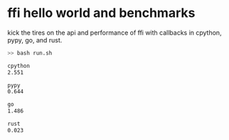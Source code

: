# ffi hello world and benchmarks

kick the tires on the api and performance of ffi with callbacks in cpython, pypy, go, and rust.

```bash
>> bash run.sh

cpython
2.551

pypy
0.644

go
1.486

rust
0.023
```
